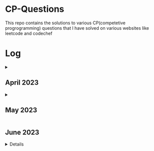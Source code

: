 # CP-Questions

This repo contains the solutions to various CP(competetive progrogramming) questions that I have solved on various websites like leetcode and codechef

# Log

<details>
<summary><h2>April 2023</h2></summary>
<table>
    <tr>
      <th>Date</th>
      <th>Question Numbers</th>
      <th>Question Names</th>
    </tr>
    <tr>
      <td>03/04/2023</td>
      <td><a href="https://github.com/DaveyDark/cp-questions/blob/master/leetcode/881.rs">Leetcode#881</a> </td>
      <td>Boats to Save People</td>
    </tr>
    <tr>
      <td>04/04/2023</td>
      <td><a href="https://github.com/DaveyDark/cp-questions/blob/master/leetcode/2405.rs">Leetcode#2405</a> </td>
      <td>Optimal Partition of String</td>
    </tr>
    <tr>
      <td>05/04/2023</td>
      <td><a href="https://github.com/DaveyDark/cp-questions/blob/master/leetcode/2300.rs">Leetcode#2300</a> </td>
      <td>Successful Pairs of Spells and Potions</td>
    </tr>
    <tr>
      <td>06/04/2023</td>
      <td><a href="https://github.com/DaveyDark/cp-questions/blob/master/leetcode/1254.rs">Leetcode#1254</a> </td>
      <td>Number of Closed Islands</td>
    </tr>
    <tr>
      <td>07/04/2023</td>
      <td><a href="https://github.com/DaveyDark/cp-questions/blob/master/leetcode/1020.rs">Leetcode#1020</a> </td>
      <td>Number of Enclaves</td>
    </tr>
    <tr>
      <td>08/04/2023</td>
      <td><a href="https://github.com/DaveyDark/cp-questions/blob/master/leetcode/704.rs">Leetcode#704</a> </td>
      <td>Binary Search</td>
    </tr>
    <tr>
      <td>09/04/2023</td>
      <td>
      <a href="https://github.com/DaveyDark/cp-questions/blob/master/leetcode/52.rs">Leetcode#52</a>
      <br>
      <a href="https://github.com/DaveyDark/cp-questions/blob/master/leetcode/53.rs">Leetcode#53</a>
      </td>
      <td>
      Contains Duplicate
      <br>
      Maximum Subarray
      </td>
    </tr>
    <tr>
      <td>10/04/2023</td>
      <td>
      <a href="https://github.com/DaveyDark/cp-questions/blob/master/leetcode/1.rs">Leetcode#1</a>
      <br>
      <a href="https://github.com/DaveyDark/cp-questions/blob/master/leetcode/88.rs">Leetcode#88</a>
      </td>
	  <td>
      Two Sum
      <br>
      Merge Sorted Array
      </td>
    </tr>
    <tr>
      <td>11/04/2023</td>
      <td>
      <a href="https://github.com/DaveyDark/cp-questions/blob/master/leetcode/121.rs">Leetcode#121</a>
      <br>
      <a href="https://github.com/DaveyDark/cp-questions/blob/master/leetcode/350.rs">Leetcode#350</a>
      </td>
	  <td>
      Best Time to Buy and Sell Stock
      <br>
      Intersection of Two Arrays II
      </td>
    </tr>
    <tr>
      <td>12/04/2023</td>
      <td>
      <a href="https://github.com/DaveyDark/cp-questions/blob/master/leetcode/566.rs">Leetcode#566</a> 
      <br>
      <a href="https://github.com/DaveyDark/cp-questions/blob/master/leetcode/118.rs">Leetcode#118</a> 
      </td>
	  <td>
      Reshape The Matrix
      <br>
      Pascal's Triangle
      </td>
    </tr>
    <tr>
      <td>13/04/2023</td>
      <td>
      <a href="https://github.com/DaveyDark/cp-questions/blob/master/leetcode/36.rs">Leetcode#36</a> 
      <br>
      <a href="https://github.com/DaveyDark/cp-questions/blob/master/leetcode/74.rs">Leetcode#74</a> 
      </td>
	  <td>
      Valid Sudoku
      <br>
      Search a 2D Matrix
      </td>
    </tr>
    <tr>
      <td>14/04/2023</td>
      <td>
      <a href="https://github.com/DaveyDark/cp-questions/blob/master/leetcode/242.rs">Leetcode#242</a> 
      <br>
      <a href="https://github.com/DaveyDark/cp-questions/blob/master/leetcode/383.rs">Leetcode#383</a> 
      <br>
      <a href="https://github.com/DaveyDark/cp-questions/blob/master/leetcode/387.rs">Leetcode#387</a>
      </td>
	  <td>
      Valid Anagram
      <br>
      Ransom Note
      <br>
      First Unique Character in String
      </td>
    </tr>
    <tr>
      <td>15/04/2023</td>
      <td>
      <a href="https://github.com/DaveyDark/cp-questions/blob/master/leetcode/141.cpp">Leetcode#141</a> 
      </td>
	  <td>
      Linked List Cycle
      </td>
    </tr>
    <tr>
      <td>16/04/2023</td>
      <td>
      <a href="https://github.com/DaveyDark/cp-questions/blob/master/leetcode/203.cpp">Leetcode#203</a> 
      <br>
      <a href="https://github.com/DaveyDark/cp-questions/blob/master/leetcode/206.cpp">Leetcode#206</a> 
      <br>
      <a href="https://github.com/DaveyDark/cp-questions/blob/master/leetcode/21.cpp">Leetcode#21</a>
      <br>
      <a href="https://github.com/DaveyDark/cp-questions/blob/master/leetcode/83.cpp">Leetcode#83</a>
      </td>
	  <td>
      Remove Linked List Elements
      <br>
      Reverse Linked List
      <br>
      Merge Two Sorted Lists
      <br>
      Remove Duplicates from Sorted List
      </td>
    </tr>
    <tr>
      <td>17/04/2023</td>
      <td>
      <a href="https://github.com/DaveyDark/cp-questions/blob/master/leetcode/20.rs">Leetcode#20</a> 
      <br>
      <a href="https://github.com/DaveyDark/cp-questions/blob/master/leetcode/232.rs">Leetcode#232</a> 
      </td>
      <td>
      Valid Parentheses
      <br>
      Implement Queue using Stacks
      </td>
    </tr>
    <tr>
      <td>18/04/2023</td>
      <td>
      <a href="https://github.com/DaveyDark/cp-questions/blob/master/leetcode/144.cpp">Leetcode#144</a> 
      <br>
      <a href="https://github.com/DaveyDark/cp-questions/blob/master/leetcode/94.cpp">Leetcode#94</a> 
      <br>
      <a href="https://github.com/DaveyDark/cp-questions/blob/master/leetcode/145.cpp">Leetcode#145</a>
      </td>
	  <td>
      Binary Tree Preorder Traversal
      <br>
      Binary Tree Inorder Traversal
      <br>
      Binary Tree Postorder Traversal
      </td>
    </tr>
    <tr>
      <td>19/04/2023</td>
      <td>
      <a href="https://github.com/DaveyDark/cp-questions/blob/master/leetcode/102.cpp">Leetcode#102</a> 
      <br>
      <a href="https://github.com/DaveyDark/cp-questions/blob/master/leetcode/104.cpp">Leetcode#104</a> 
      <br>
      <a href="https://github.com/DaveyDark/cp-questions/blob/master/leetcode/101.cpp">Leetcode#101</a>
      </td>
	  <td>
      Binary Tree Level Order Traversal
      <br>
      Maximum Depth of Binary Tree
      <br>
      Symmetric Tree
      </td>
    </tr>
    <tr>
      <td>20/04/2023</td>
      <td>
      <a href="https://github.com/DaveyDark/cp-questions/blob/master/leetcode/112.cpp">Leetcode#112</a> 
      <br>
      <a href="https://github.com/DaveyDark/cp-questions/blob/master/leetcode/226.cpp">Leetcode#226</a> 
      </td>
      <td>
      Path Sum
      <br>
      Invert Binary Tree
      </td>
    </tr>
    <tr>
      <td>21/04/2023</td>
      <td>
      <a href="https://github.com/DaveyDark/cp-questions/blob/master/leetcode/700.cpp">Leetcode#701</a> 
      <br>
      <a href="https://github.com/DaveyDark/cp-questions/blob/master/leetcode/701.cpp">Leetcode#700</a> 
      </td>
      <td>
      Search in a Binary Search Tree
      <br>
      Insert into a Binary Search Tree
      </td>
    </tr>
    <tr>
      <td>22/04/2023</td>
      <td>
      <a href="https://github.com/DaveyDark/cp-questions/blob/master/leetcode/98.cpp">Leetcode#98</a> 
      <br>
      <a href="https://github.com/DaveyDark/cp-questions/blob/master/leetcode/653.cpp">Leetcode#653</a> 
      <br>
      <a href="https://github.com/DaveyDark/cp-questions/blob/master/leetcode/255.cpp">Leetcode#255</a> 
      <br>
      <a href="https://github.com/DaveyDark/cp-questions/blob/master/leetcode/278.rs">Leetcode#278</a> 
      <br>
      <a href="https://github.com/DaveyDark/cp-questions/blob/master/leetcode/35.rs">Leetcode#35</a> 
      </td>
      <td>
      Validate Binary Search Tree
      <br>
      Two Sum IV - Input is a BST
      <br>
      Lowest Common Ancestor of Binary Search Tree
      <br>
      First Bad Version
      <br>
      Search Insert Position
      </td>
    </tr>
    <tr>
      <td>23/04/2023</td>
      <td>
      <a href="https://github.com/DaveyDark/cp-questions/blob/master/leetcode/977.rs">Leetcode#977</a> 
      </td>
      <td>
      Squares of a Sorted Array
      </td>
    </tr>
    <tr>
      <td>24/04/2023</td>
      <td>
      <a href="https://github.com/DaveyDark/cp-questions/blob/master/leetcode/189.rs">Leetcode#189</a> 
      <br>
      <a href="https://github.com/DaveyDark/cp-questions/blob/master/leetcode/283.rs">Leetcode#283</a> 
      <br>
      <a href="https://github.com/DaveyDark/cp-questions/blob/master/leetcode/167.rs">Leetcode#167</a> 
      </td>
      <td>
      Rotate Array
      <br>
      Move Zeroes
      <br>
      Two Sum II - Array is Sorted
      </td>
    </tr>
    <tr>
      <td>25/04/2023</td>
      <td>
      <a href="https://github.com/DaveyDark/cp-questions/blob/master/leetcode/344.java">Leetcode#344</a> 
      <br>
      <a href="https://github.com/DaveyDark/cp-questions/blob/master/leetcode/557.java">Leetcode#557</a> 
      </td>
      <td>
      Reverse String
      <br>
      Reverse Words in a String III
      </td>
    </tr>
    <tr>
      <td>26/04/2023</td>
      <td>
      <a href="https://github.com/DaveyDark/cp-questions/blob/master/leetcode/876.cpp">Leetcode#876</a> 
      <br>
      <a href="https://github.com/DaveyDark/cp-questions/blob/master/leetcode/19.cpp">Leetcode#19</a> 
      </td>
      <td>
      Middle of Linked List
      <br>
      Remove Nth Node from End of List
      </td>
    </tr>
    <tr>
      <td>27/04/2023</td>
      <td>
      <a href="https://github.com/DaveyDark/cp-questions/blob/master/leetcode/3.rs">Leetcode#3</a> 
      <br>
      <a href="https://github.com/DaveyDark/cp-questions/blob/master/leetcode/567.rs">Leetcode#567</a> 
      </td>
      <td>
      Longest Substring Without Repeating Characters
      <br>
      Permutation in String
      </td>
    </tr>
    <tr>
      <td>28/04/2023</td>
      <td>
      <a href="https://github.com/DaveyDark/cp-questions/blob/master/leetcode/733.rs">Leetcode#733</a> 
      <br>
      <a href="https://github.com/DaveyDark/cp-questions/blob/master/leetcode/695.rs">Leetcode#695</a> 
      </td>
      <td>
      Flood Fill
      <br>
      Max Area of Island
      </td>
    </tr>
    <tr>
      <td>29/04/2023</td>
      <td>
      <a href="https://github.com/DaveyDark/cp-questions/blob/master/leetcode/618.cpp">Leetcode#618</a> 
      <br>
      <a href="https://github.com/DaveyDark/cp-questions/blob/master/leetcode/116.cpp">Leetcode#116</a> 
      </td>
      <td>
      Merge Two Binary Trees
      <br>
      Populating Next Right Pointers in Each Node
      </td>
    </tr>
    <tr>
      <td>30/04/2023</td>
      <td>
      <a href="https://github.com/DaveyDark/cp-questions/blob/master/leetcode/542.rs">Leetcode#542</a> 
      <br>
      <a href="https://github.com/DaveyDark/cp-questions/blob/master/leetcode/994.rs">Leetcode#994</a> 
      </td>
      <td>
      01 Matrix
      <br>
      Rotting Oranges
      </td>
    </tr>
</table>

</details>
<details>
<summary><h2>May 2023</h2></summary>
<table>
    <tr>
      <th>Date</th>
      <th>Question Numbers</th>
      <th>Question Names</th>
    </tr>
    <tr>
      <td>01/05/2023</td>
      <td>
      <a href="https://github.com/DaveyDark/cp-questions/blob/master/leetcode/21.cpp">Leetcode#21</a> 
      <br>
      <a href="https://github.com/DaveyDark/cp-questions/blob/master/leetcode/206.cpp">Leetcode#206</a> 
      </td>
      <td>
      Merge Two Sorted Lists
      <br>
      Reverse Linked List
      </td>
    </tr>
    <tr>
      <td>02/05/2023</td>
      <td>
      <a href="https://github.com/DaveyDark/cp-questions/blob/master/leetcode/77.rs">Leetcode#77</a> 
      <br>
      <a href="https://github.com/DaveyDark/cp-questions/blob/master/leetcode/46.rs">Leetcode#46</a> 
      <br>
      <a href="https://github.com/DaveyDark/cp-questions/blob/master/leetcode/784.rs">Leetcode#784</a> 
      </td>
      <td>
      Combinations
      <br>
      Permutations
      <br>
      Letter Case Permutation
      </td>
    </tr>
    <tr>
      <td>03/05/2023</td>
      <td>
      <a href="https://github.com/DaveyDark/cp-questions/blob/master/leetcode/70.rs">Leetcode#70</a> 
      <br>
      <a href="https://github.com/DaveyDark/cp-questions/blob/master/leetcode/198.rs">Leetcode#198</a> 
      <br>
      <a href="https://github.com/DaveyDark/cp-questions/blob/master/leetcode/20.rs">Leetcode#20</a> 
      </td>
      <td>
      Climbing Stairs
      <br>
      House Robber
      <br>
      Triangle
      </td>
    </tr>
    <tr>
      <td>04/05/2023</td>
      <td>
      <a href="https://github.com/DaveyDark/cp-questions/blob/master/leetcode/231.rs">Leetcode#231</a> 
      <br>
      <a href="https://github.com/DaveyDark/cp-questions/blob/master/leetcode/191.rs">Leetcode#191</a> 
      </td>
      <td>
      Power of Two
      <br>
      Number of 1 Bits
      </td>
    </tr>
    <tr>
      <td>05/05/2023</td>
      <td>
      <a href="https://github.com/DaveyDark/cp-questions/blob/master/leetcode/190.rs">Leetcode#190</a> 
      <br>
      <a href="https://github.com/DaveyDark/cp-questions/blob/master/leetcode/136.rs">Leetcode#136</a> 
      </td>
      <td>
      Reverse Bits
      <br>
      Single Number
      </td>
    </tr>
    <tr>
      <td>06/05/2023</td>
      <td>
      <a href="https://github.com/DaveyDark/cp-questions/blob/master/leetcode/2667.ts">Leetcode#2667</a> 
      <br>
      <a href="https://github.com/DaveyDark/cp-questions/blob/master/leetcode/2620.ts">Leetcode#2620</a> 
      </td>
      <td>
      Create Hello World Function
      <br>
      Counter
      </td>
    </tr>
    <tr>
      <td>07/05/2023</td>
      <td>
      <a href="https://github.com/DaveyDark/cp-questions/blob/master/leetcode/2665.ts">Leetcode#2665</a> 
      </td>
      <td>
      Counter II
      </td>
    </tr>
    <tr>
      <td>08/05/2023</td>
      <td>
      <a href="https://github.com/DaveyDark/cp-questions/blob/master/leetcode/2635.ts">Leetcode#2635</a> 
      </td>
      <td>
      Apply Transform Over Each Element in Array
      </td>
    </tr>
    <tr>
      <td>09/05/2023</td>
      <td>
      <a href="https://github.com/DaveyDark/cp-questions/blob/master/leetcode/2634.ts">Leetcode#2634</a> 
      </td>
      <td>
      Filter Elements from Array
      </td>
    </tr>
    <tr>
      <td>10/05/2023</td>
      <td>
      <a href="https://github.com/DaveyDark/cp-questions/blob/master/leetcode/2626.ts">Leetcode#2626</a> 
      </td>
      <td>
      Array Reduce Transformation
      </td>
    </tr>
    <tr>
      <td>11/05/2023</td>
      <td>
      <a href="https://github.com/DaveyDark/cp-questions/blob/master/leetcode/2629.ts">Leetcode#2629</a> 
      </td>
      <td>
      Function Composition
      </td>
    </tr>
    <tr>
      <td>12/05/2023</td>
      <td>
      <a href="https://github.com/DaveyDark/cp-questions/blob/master/leetcode/2666.ts">Leetcode#2666</a> 
      </td>
      <td>
      Allow One Function Call
      </td>
    </tr>
    <tr>
      <td>13/05/2023</td>
      <td>
      <a href="https://github.com/DaveyDark/cp-questions/blob/master/leetcode/2623.ts">Leetcode#2623</a> 
      </td>
      <td>
      Memoize
      </td>
    </tr>
    <tr>
      <td>14/05/2023</td>
      <td>
      <a href="https://github.com/DaveyDark/cp-questions/blob/master/leetcode/2632.ts">Leetcode#2632</a> 
      </td>
      <td>
      Curry
      </td>
    </tr>
    <tr>
      <td>15/05/2023</td>
      <td>
      <a href="https://github.com/DaveyDark/cp-questions/blob/master/leetcode/2621.ts">Leetcode#2621</a> 
      </td>
      <td>
      Sleep
      </td>
    </tr>
    <tr>
      <td>16/05/2023</td>
      <td>
      -
      </td>
      <td>
      -
      </td>
    </tr>
   <tr>
      <td>17/05/2023</td>
      <td>
      - 
      </td>
      <td>
      -
      </td>
    </tr>
    <tr>
      <td>18/05/2023</td>
      <td>
      <a href="https://github.com/DaveyDark/cp-questions/blob/master/leetcode/54.rs">Leetcode#54</a> 
      </td>
      <td>
      Spiral Matrix
      </td>
    </tr>
    <tr>
      <td>19/05/2023</td>
      <td>
      <a href="https://github.com/DaveyDark/cp-questions/blob/master/leetcode/1952.rs">Leetcode#1952</a> 
      </td>
      <td>
      Three Divisors
      </td>
    </tr>
    <tr>
      <td>20/05/2023</td>
      <td>
      <a href="https://github.com/DaveyDark/cp-questions/blob/master/leetcode/1859.rs">Leetcode#1859</a> 
      <a href="https://github.com/DaveyDark/cp-questions/blob/master/leetcode/2553.rs">Leetcode#2553</a> 
      </td>
      <td>
      Sorting The Sentence
      Separate the Digits in an Array
      </td>
    </tr>
    <tr>
      <td>21/05/2023</td>
      <td>
      <a href="https://github.com/DaveyDark/cp-questions/blob/master/leetcode/389.java">Leetcode#389</a> 
      <a href="https://github.com/DaveyDark/cp-questions/blob/master/leetcode/1768.rs">Leetcode#1768</a> 
      </td>
      <td>
      Find the Difference
      Merge Two Strings Alternately
      </td>
    </tr>
    <tr>
      <td>22/05/2023</td>
      <td>
      <a href="https://github.com/DaveyDark/cp-questions/blob/master/leetcode/1041.java">Leetcode#1041</a> 
      <a href="https://github.com/DaveyDark/cp-questions/blob/master/leetcode/28.java">Leetcode#28</a> 
      </td>
      <td>
      Robot Bounded in Circle
      Find the Index of the First Occurance in a String
      </td>
    </tr>
    <tr>
      <td>23/05/2023</td>
      <td>
      <a href="https://github.com/DaveyDark/cp-questions/blob/master/leetcode/2.cpp">Leetcode#2</a> 
      </td>
      <td>
      Add Two Numbers
      </td>
    </tr>
    <tr>
      <td>24/05/2023</td>
      <td>
      <a href="https://github.com/DaveyDark/cp-questions/blob/master/leetcode/50.rs">Leetcode#50</a> 
      </td>
      <td>
      Pow(x,n)
      </td>
    </tr>
    <tr>
      <td>25/05/2023</td>
      <td>
      <a href="https://github.com/DaveyDark/cp-questions/blob/master/leetcode/1572.rs">Leetcode#1572</a> 
      <a href="https://github.com/DaveyDark/cp-questions/blob/master/leetcode/66.rs">Leetcode#66</a> 
      </td>
      <td>
      Matrix Diagonal Sum
      Plus One
      </td>
    </tr>
    <tr>
      <td>26/05/2023</td>
      <td>
      <a href="https://github.com/DaveyDark/cp-questions/blob/master/leetcode/1822.rs">Leetcode#1822</a> 
      <a href="https://github.com/DaveyDark/cp-questions/blob/master/leetcode/1502.rs">Leetcode#1502</a> 
      </td>
      <td>
      Sign of the Product of an Array
      Can Make Arithmatic Progression from Sequence
      </td>
    </tr>
    <tr>
      <td>27/05/2023</td>
      <td>
      <a href="https://github.com/DaveyDark/cp-questions/blob/master/leetcode/13.rs">Leetcode#13</a> 
      <a href="https://github.com/DaveyDark/cp-questions/blob/master/leetcode/896.rs">Leetcode#896</a> 
      </td>
      <td>
      Roman to Integer
      Monotonic Array
      </td>
    </tr>
    <tr>
      <td>28/05/2023</td>
      <td>
      <a href="https://github.com/DaveyDark/cp-questions/blob/master/leetcode/682.rs">Leetcode#682</a> 
      <a href="https://github.com/DaveyDark/cp-questions/blob/master/leetcode/1672.rs">Leetcode#1672</a> 
      <a href="https://github.com/DaveyDark/cp-questions/blob/master/leetcode/709.rs">Leetcode#709</a> 
      <a href="https://github.com/DaveyDark/cp-questions/blob/master/leetcode/58.rs">Leetcode#58</a> 
      </td>
      <td>
      Baseball Game
      Richest Customer Wealth
      To Lower Case
      Length of Last Word
      </td>
    </tr>
    <tr>
      <td>29/05/2023</td>
      <td>
      <a href="https://github.com/DaveyDark/cp-questions/blob/master/leetcode/657.rs">Leetcode#657</a> 
      </td>
      <td>
      Robot Return to Origin
      </td>
    </tr>
    <tr>
      <td>30/05/2023</td>
      <td>
      - 
      </td>
      <td>
      -
      </td>
    </tr>
    <tr>
      <td>31/05/2023</td>
      <td>
      <a href="https://github.com/DaveyDark/cp-questions/blob/master/leetcode/1275.rs">Leetcode#1275</a> 
      </td>
      <td>
      Find Winner on a Tic Tac Toe Game
      </td>
    </tr>
</table>
</details>

<summary><h2>June 2023</h2></summary>
<details>
<table>
    <tr>
      <th>Date</th>
      <th>Question Numbers</th>
      <th>Question Names</th>
    </tr>
    <tr>
      <td>01/06/2023</td>
      <td>
      <a href="https://github.com/DaveyDark/cp-questions/blob/master/leetcode/459.rs">Leetcode#459</a> 
      </td>
      <td>
      Repeated Substring Pattern
      </td>
    </tr>
    <tr>
      <td>02/06/2023</td>
      <td>
      <a href="https://github.com/DaveyDark/cp-questions/blob/master/leetcode/1071.rs">Leetcode#1071</a> 
      </td>
      <td>
      Greatest Common Divisor of Strings
      </td>
    </tr>
    <tr>
      <td>03/06/2023</td>
      <td>
      <a href="https://github.com/DaveyDark/cp-questions/blob/master/leetcode/1431.rs">Leetcode#1431</a> 
      </td>
      <td>
      Kids With the Greatest Number of Candies
      </td>
    </tr>
    <tr>
      <td>04/06/2023</td>
      <td>
      <a href="https://github.com/DaveyDark/cp-questions/blob/master/leetcode/345.rs">Leetcode#345</a> 
      </td>
      <td>
      Reverse Vowels of a String
      </td>
    </tr>
    <tr>
      <td>05/06/2023</td>
      <td>
      <a href="https://github.com/DaveyDark/cp-questions/blob/master/leetcode/151.rs">Leetcode#151</a> 
      </td>
      <td>
      Reverse Words in a String
      </td>
    </tr>
    <tr>
      <td>06/06/2023</td>
      <td>
      <a href="https://github.com/DaveyDark/cp-questions/blob/master/leetcode/392.rs">Leetcode#392</a> 
      </td>
      <td>
      Is Subsequence
      </td>
    </tr>
    <tr>
      <td>07/06/2023</td>
      <td>
      <a href="https://github.com/DaveyDark/cp-questions/blob/master/leetcode/643.rs">Leetcode#643</a> 
      </td>
      <td>
      Is Subsequence
      </td>
    </tr>
    <tr>
      <td>08/06/2023</td>
      <td>
      <a href="https://github.com/DaveyDark/cp-questions/blob/master/leetcode/1732.rs">Leetcode#1732</a> 
      </td>
      <td>
      Find the Highest Altitude
      </td>
    </tr>
    <tr>
      <td>09/06/2023</td>
      <td>
      <a href="https://github.com/DaveyDark/cp-questions/blob/master/leetcode/860.rs">Leetcode#860</a> 
      </td>
      <td>
      Lemonade Change
      </td>
    </tr>
    <tr>
      <td>10/06/2023</td>
      <td>
      <a href="https://github.com/DaveyDark/cp-questions/blob/master/leetcode/73.rs">Leetcode#73</a> 
      </td>
      <td>
      Set Matrix Zeroes
      </td>
    </tr>
    <tr>
      <td>11/06/2023</td>
      <td>
      <a href="https://github.com/DaveyDark/cp-questions/blob/master/leetcode/445.cpp">Leetcode#445</a> 
      </td>
      <td>
      Add Two Numbers II
      </td>
    </tr>
    <tr>
      <td>12/06/2023</td>
      <td>
      <a href="https://github.com/DaveyDark/cp-questions/blob/master/leetcode/238.rs">Leetcode#238</a> 
      </td>
      <td>
      Product of an Array Except Self
      </td>
    </tr>
    <tr>
      <td>12/06/2023</td>
      <td>
      <a href="https://github.com/DaveyDark/cp-questions/blob/master/leetcode/238.rs">Leetcode#238</a> 
      </td>
      <td>
      Product of an Array Except Self
      </td>
    </tr>
    <tr>
      <td>13/06/2023</td>
      <td>
      <a href="https://github.com/DaveyDark/cp-questions/blob/master/leetcode/2352.rs">Leetcode#2352</a> 
      <a href="https://github.com/DaveyDark/cp-questions/blob/master/leetcode/288.java">Leetcode#288</a> 
      </td>
      <td>
      Equal Row and Column Pairs
      Summary Ranges
      </td>
    </tr>
    <tr>
      <td>14/06/2023</td>
      <td>
      <a href="https://github.com/DaveyDark/cp-questions/blob/master/leetcode/530.cpp">Leetcode#530</a> 
      </td>
      <td>
      Minimum Absolute Difference in BST
      </td>
    </tr>
    <tr>
      <td>15/06/2023</td>
      <td>
      <a href="https://github.com/DaveyDark/cp-questions/blob/master/leetcode/1161.cpp">Leetcode#1161</a> 
      </td>
      <td>
      Maximum Level Sum of Binary Tree
      </td>
    </tr>
    <tr>
      <td>16/06/2023</td>
      <td>
      <a href="https://github.com/DaveyDark/cp-questions/blob/master/leetcode/605.java">Leetcode#605</a> 
      </td>
      <td>
      Can Place Flowers
      </td>
    </tr>
    <tr>
      <td>17/06/2023</td>
      <td>
      - 
      </td>
      <td>
      -
      </td>
    </tr>
    <tr>
      <td>18/06/2023</td>
      <td>
      <a href="https://github.com/DaveyDark/cp-questions/blob/master/leetcode/605.java">Leetcode#605</a> 
      </td>
      <td>
      Can Place Flowers
      </td>
    </tr>
    <tr>
      <td>19/06/2023</td>
      <td>
      <a href="https://github.com/DaveyDark/cp-questions/blob/master/leetcode/724.rs">Leetcode#724</a> 
      </td>
      <td>
      Find Pivot Index
      </td>
    </tr>
    <tr>
      <td>20/06/2023</td>
      <td>
      - 
      </td>
      <td>
      -
      </td>
    </tr>
    <tr>
      <td>21/06/2023</td>
      <td>
      - 
      </td>
      <td>
      -
      </td>
    </tr>
    <tr>
      <td>22/06/2023</td>
      <td>
      <a href="https://github.com/DaveyDark/cp-questions/blob/master/leetcode/2215.rs">Leetcode#2215</a> 
      </td>
      <td>
      Find the Difference of Two Arrays
      </td>
    </tr>
    <tr>
      <td>23/06/2023</td>
      <td>
      <a href="https://github.com/DaveyDark/cp-questions/blob/master/leetcode/334.rs">Leetcode#334</a> 
      </td>
      <td>
      Increasing Triplet Subsequence
      </td>
    </tr>
    <tr>
      <td>24/06/2023</td>
      <td>
      <a href="https://github.com/DaveyDark/cp-questions/blob/master/leetcode/11.java">Leetcode#11</a> 
      </td>
      <td>
      Container With Most Water
      </td>
    </tr>
</details>
